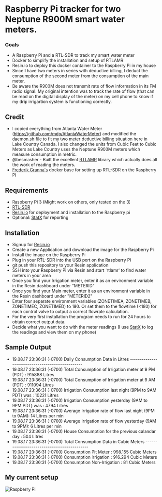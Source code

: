 # Raspberry Pi tracker for two Neptune R900M smart water meters.

### Goals
- A Raspberry Pi and a RTL-SDR to track my smart water meter
- Docker to simplify the installation and setup of RTLAMR
- Resin.io to deploy this docker container to the Raspberry Pi in my house
- Since I have two meters in series with deductive billing, I deduct the consumption of the second meter from the consumption of the main meter.
- Be aware the R900M does not transmit rate of flow information in its FM radio signal. My original intention was to track the rate of flow (that can be read on the digital display of the meter) on my cell phone to know if my drip irrigartion system is functioning correctly.

## Credit

- I copied everything from Atlanta Water Meter (https://github.com/mdp/AtlantaWaterMeter) and modified the daemon.sh file to fit my two meter deductive billing situation here in Lake Country Canada.  I also changed the units from Cubic Feet to Cubic Meters as Lake Country uses the Neptune R900M meters which measure consumption in metric.
- @besmasher - Built the excellent [RTLAMR](https://github.com/bemasher/rtlamr) library which actually does all the work of reading the meters.
- [Frederik Granna's](https://bitbucket.org/fgranna/) docker base for setting up RTL-SDR on the Raspberry Pi

## Requirements

- Raspberry Pi 3 (Might work on others, only tested on the 3)
- [RTL-SDR](https://www.amazon.com/NooElec-NESDR-Mini-Compatible-Packages/dp/B009U7WZCA)
- [Resin.io](https://resin.io) for deployment and installation to the Raspberry pi
- Optional: [StatX](https://statx.io) for reporting

## Installation

- Signup for [Resin.io](https://resin.io)
- Create a new Application and download the image for the Raspberry Pi
- Install the image on the Raspberry Pi
- Plug in your RTL-SDR into the USB port on the Raspberry Pi
- git push this repository to your Resin application
- SSH into your Raspberry Pi via Resin and start 'rtlamr' to find water meters in your area
- Once you find your Irrigation meter, enter it as an environment variable in the Resin dashboard under "METERID"
- Once you find your Main meter, enter it as an environment variable in the Resin dashboard under "METERID2"
- Enter four separate environment variables (ZONETIMEA, ZONETIMEB, ZONETIMEC, ZONETIMED) to 180.  Or set them to the flowtime (<180) for each control valve to output a correct flowrate calculation.
- For the very first installation the program needs to run for 24 hours to obtain correct output data.
- Decide what you want to do with the meter readings (I use [StatX](https://statx.io) to log the readings and view them on my phone)
## Sample Output

- 19.08.17 23:36:31 (-0700) Daily Consumption Data in Litres --------------------------------------------------
- 19.08.17 23:36:31 (-0700) Total Consumption of Irrigation meter at 9 PM (PDT)    : 915888 Litres
- 19.08.17 23:36:31 (-0700) Total Consumption of Irrigation meter at 9 AM (PDT)    : 911094 Litres
- 19.08.17 23:36:31 (-0700) Irrigation Consumption last night (9PM to 9AM PDT) was : 10221 Litres
- 19.08.17 23:36:31 (-0700) Irrigation Consumption yesterday  (9AM to 9PM PDT) was : 4794 Litres
- 19.08.17 23:36:31 (-0700) Average Irrigation rate of flow last night (9PM to 9AM): 14 Litres per min
- 19.08.17 23:36:31 (-0700) Average Irrigation rate of flow yesterday  (9AM to 9PM): 6 Litres per min
- 19.08.17 23:36:31 (-0700) House Consumption for the previous calandar day        : 504 Litres
- 19.08.17 23:36:31 (-0700) Total Consumption Data in Cubic Meters ---------------------------------------------
- 19.08.17 23:36:31 (-0700) Consumption Pit Meter                                  : 998.155 Cubic Meters
- 19.08.17 23:36:31 (-0700) Consumption Irrigation                                 : 916.294 Cubic Meters
- 19.08.17 23:36:31 (-0700) Consumption Non-Irrigation                             : 81 Cubic Meters

## My current setup
![Raspberry Pi](https://cloud.githubusercontent.com/assets/2868/21464807/14e7c1b6-c957-11e6-8049-69b19969f817.jpg)
